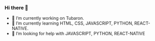 ### Hi there 👋

- 🔭 I’m currently working on Tubaron.
- 🌱 I’m currently learning HTML, CSS, JAVASCRIPT, PYTHON, REACT-NATIVE.
- 🤔 I’m looking for help with JAVASCRIPT, PYTHON, REACT-NATIVE
